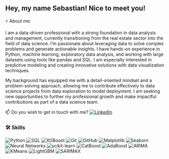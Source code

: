 ## Hey, my name Sebastian! Nice to meet you! 

⚡ About me:

I am a data-driven professional with a strong foundation in data analysis and management, currently transitioning from the real estate sector into the field of data science. I’m passionate about leveraging data to solve complex problems and generate actionable insights. I have hands-on experience in Python, machine learning, exploratory data analysis, and working with large datasets using tools like pandas and SQL. I am especially interested in predictive modeling and creating innovative solutions with data visualization techniques.

My background has equipped me with a detail-oriented mindset and a problem-solving approach, allowing me to contribute effectively to data science projects from data exploration to model deployment. I am seeking new opportunities to further my professional growth and make impactful contributions as part of a data science team.

📫 Do you wish to get in touch with me? [![LinkedIn](https://img.shields.io/badge/LinkedIn-0077B5?style=flat&logo=linkedin&logoColor=white)](https://www.linkedin.com/in/sebastiangarcidue%C3%B1as/)

### 🛠️  Skills
![Python](https://img.shields.io/badge/-Python-3776AB?style=flat&logo=python&logoColor=white)
![SQL](https://img.shields.io/badge/-SQL-4479A1?style=flat&logo=postgresql&logoColor=white)
![XGBoost](https://img.shields.io/badge/-XGBoost-FF8C00?style=flat&logo=python&logoColor=white)
![Git](https://img.shields.io/badge/-Git-F05032?style=flat&logo=git&logoColor=white)
![GitHub](https://img.shields.io/badge/-GitHub-181717?style=flat&logo=github&logoColor=white)
![Matplotlib](https://img.shields.io/badge/-Matplotlib-11557C?style=flat&logo=python&logoColor=white)
![Seaborn](https://img.shields.io/badge/-Seaborn-11557C?style=flat&logo=python&logoColor=white)
![Neural Networks](https://img.shields.io/badge/-Neural%20Networks-FF6347?style=flat&logo=python&logoColor=white)
![scikit-learn](https://img.shields.io/badge/-scikit--learn-F7931E?style=flat&logo=scikit-learn&logoColor=white)
![CatBoost](https://img.shields.io/badge/-CatBoost-FF6F00?style=flat&logo=python&logoColor=white)
![AdaBoost](https://img.shields.io/badge/-AdaBoost-FF4500?style=flat&logo=python&logoColor=white)
![ARIMA](https://img.shields.io/badge/-ARIMA-DC143C?style=flat)
![KMeans](https://img.shields.io/badge/-KMeans-FFCC00?style=flat&logo=python&logoColor=black)
![LightGBM](https://img.shields.io/badge/-LightGBM-8CFF00?style=flat&logo=python&logoColor=black)
![SARIMAX](https://img.shields.io/badge/-SARIMAX-DC143C?style=flat&logo=python&logoColor=white)
<!--
**segagz/segagz** is a ✨ _special_ ✨ repository because its `README.md` (this file) appears on your GitHub profile.

Here are some ideas to get you started:

- 🔭 I’m currently working on ...
- 🌱 I’m currently learning ...
- 👯 I’m looking to collaborate on ...
- 🤔 I’m looking for help with ...
- 💬 Ask me about ...
- 📫 How to reach me: ...
- 😄 Pronouns: ...
- ⚡ Fun fact: ...
-->
